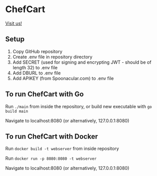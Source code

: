 # ChefCart
[Visit us!](https://ChefCart.herokuapp.com)

## Setup
1. Copy GitHub repository
2. Create .env file in repository directory
3. Add SECRET (used for signing and encrypting JWT - should be of length 32) to .env file
4. Add DBURL to .env file
5. Add APIKEY (from Spoonacular.com) to .env file

## To run ChefCart with Go
Run `./main`  from inside the repository, or build new executable with `go build main`

Navigate to localhost:8080 (or alternatively, 127.0.0.1:8080)

## To run ChefCart with Docker
Run `docker build -t webserver` from inside repository

Run `docker run -p 8080:8080 -t webserver`

Navigate to localhost:8080 (or alternatively, 127.0.0.1:8080)
